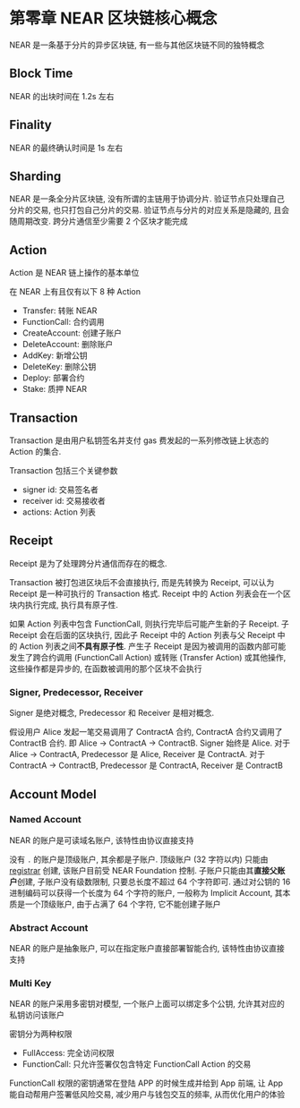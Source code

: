 # 第零章 NEAR 区块链核心概念
NEAR 是一条基于分片的异步区块链, 有一些与其他区块链不同的独特概念

## Block Time
NEAR 的出块时间在 1.2s 左右

## Finality
NEAR 的最终确认时间是 1s 左右

## Sharding
NEAR 是一条全分片区块链, 没有所谓的主链用于协调分片. 
验证节点只处理自己分片的交易, 也只打包自己分片的交易.
验证节点与分片的对应关系是隐藏的, 且会随周期改变.
跨分片通信至少需要 2 个区块才能完成

## Action
Action 是 NEAR 链上操作的基本单位

在 NEAR 上有且仅有以下 8 种 Action
* Transfer: 转账 NEAR
* FunctionCall: 合约调用
* CreateAccount: 创建子账户
* DeleteAccount: 删除账户
* AddKey: 新增公钥
* DeleteKey: 删除公钥
* Deploy: 部署合约
* Stake: 质押 NEAR

## Transaction
Transaction 是由用户私钥签名并支付 gas 费发起的一系列修改链上状态的 Action 的集合.

Transaction 包括三个关键参数
* signer id: 交易签名者
* receiver id: 交易接收者
* actions: Action 列表

## Receipt
Receipt 是为了处理跨分片通信而存在的概念.

Transaction 被打包进区块后不会直接执行, 而是先转换为 Receipt, 可以认为 Receipt 是一种可执行的 Transaction 格式.
Receipt 中的 Action 列表会在一个区块内执行完成, 执行具有原子性.

如果 Action 列表中包含 FunctionCall, 则执行完毕后可能产生新的子 Receipt.
子 Receipt 会在后面的区块执行, 因此子 Receipt 中的 Action 列表与父 Receipt 中的 Action 列表之间**不具有原子性**.
产生子 Receipt 是因为被调用的函数内部可能发生了跨合约调用 (FunctionCall Action) 或转账 (Transfer Action) 或其他操作, 这些操作都是异步的, 在函数被调用的那个区块不会执行

### Signer, Predecessor, Receiver
Signer 是绝对概念, Predecessor 和 Receiver 是相对概念.

假设用户 Alice 发起一笔交易调用了 ContractA 合约, ContractA 合约又调用了 ContractB 合约.
即 Alice -> ContractA -> ContractB.
Signer 始终是 Alice.
对于 Alice -> ContractA, Predecessor 是 Alice, Receiver 是 ContractA.
对于 ContractA -> ContractB, Predecessor 是 ContractA, Receiver 是 ContractB

## Account Model

### Named Account
NEAR 的账户是可读域名账户, 该特性由协议直接支持

没有 `.` 的账户是顶级账户, 其余都是子账户.
顶级账户 (32 字符以内) 只能由 [registrar](https://explorer.near.org/accounts/registrar) 创建, 该账户目前受 NEAR Foundation 控制.
子账户只能由其**直接父账户**创建, 子账户没有级数限制, 只要总长度不超过 64 个字符即可.
通过对公钥的 16 进制编码可以获得一个长度为 64 个字符的账户, 一般称为 Implicit Account, 其本质是一个顶级账户, 由于占满了 64 个字符, 它不能创建子账户

### Abstract Account
NEAR 的账户是抽象账户, 可以在指定账户直接部署智能合约, 该特性由协议直接支持

### Multi Key
NEAR 的账户采用多密钥对模型, 一个账户上面可以绑定多个公钥, 允许其对应的私钥访问该账户

密钥分为两种权限
* FullAccess: 完全访问权限
* FunctionCall: 只允许签署仅包含特定 FunctionCall Action 的交易

FunctionCall 权限的密钥通常在登陆 APP 的时候生成并给到 App 前端, 让 App 能自动帮用户签署低风险交易, 减少用户与钱包交互的频率, 从而优化用户的体验
